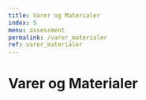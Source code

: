 ```yaml
---
title: Varer og Materialer
index: 5
menu: assessment
permalink: /varer_materialer
ref: varer_materialer
---
```


# Varer og Materialer

